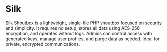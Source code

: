# Silk
Silk Shoutbox is a lightweight, single-file PHP shoutbox focused on security and simplicity. It requires no setup, stores all data using AES-256 encryption, and operates without logs. Admins can control access with generated keys, manage user profiles, and purge data as needed. Ideal for private, encrypted communications.
